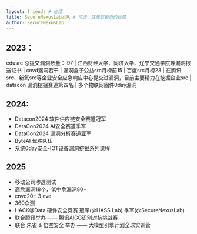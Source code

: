 ```yaml
---
layout: friends # 必须
title: SecureNexusLab团队 # 可选，这是友链页的标题
author: SecureNexusLab
---
```


## 2023：
edusrc 总提交漏洞数量： 97 | 江西财经大学、同济大学、辽宁交通学院等漏洞报送证书 | cnvd漏洞若干 | 漏洞盒子公益src月榜前15 | 百度src月榜23 | 在腾讯src、新氧src等企业安全应急响应中心提交过漏洞，目前主要精力在挖掘企业src | datacon 漏洞挖掘赛道第四名 | 多个物联网固件0day漏洞

## 2024:
- Datacon2024 软件供应链安全赛道冠军
- DataCon2024 AI安全赛道季军
- DataCon2024 漏洞分析赛道亚军
- ByteAI 优胜队伍
- 系统0day安全-IOT设备漏洞挖掘系列课程

## 2025
- 移动公司渗透测试
- 高危漏洞18个，低中危漏洞80+
- cnvd20+ 3 cve
- 360众测
- HACK@Data 硬件安全竞赛 冠军(@HASS Lab) 季军(@SecureNexusLab)
- 联合腾讯举办 —— 腾讯AIGC识别对抗挑战赛
- 联合 朱雀 & 悟空安全 举办 —— 大模型引擎计划全球实训营


<!-- more -->


